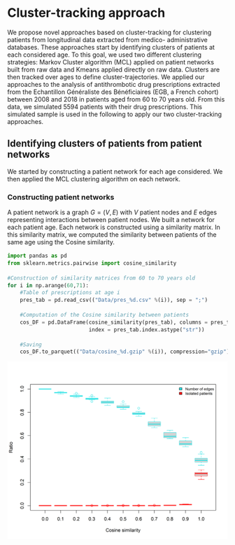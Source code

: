 # Cluster-tracking approach
We propose novel approaches based on cluster-tracking for clustering patients from longitudinal data extracted from medico-
administrative databases. These approaches start by identifying clusters of patients at each considered age. To this goal, we used two different clustering strategies: Markov Cluster algorithm (MCL) applied on patient networks built from raw data and Kmeans applied directly on raw data. Clusters are then
tracked over ages to define cluster-trajectories. We applied our approaches to the analysis of antithrombotic drug prescriptions extracted from the Echantillon Généraliste des Bénéficiaires (EGB, a French cohort) between 2008 and 2018 in patients aged from 60 to 70 years old. From this data, we simulated 5594 patients with their drug prescriptions. This simulated sample is used in the following to apply our two cluster-tracking approaches.

## Identifying clusters of patients from patient networks
We started by constructing a patient network for each age considered. We then applied the MCL clustering algorithm on each network.

### Constructing patient networks
A patient network is a graph $G = (V,E)$ with $V$ patient nodes and $E$ edges representing interactions between patient nodes. We built a network for each patient age. Each network is constructed using a similarity matrix. In this similarity matrix, we computed the similarity between patients of the same age using the Cosine similarity.

```python
import pandas as pd
from sklearn.metrics.pairwise import cosine_similarity

#Construction of similarity matrices from 60 to 70 years old
for i in np.arange(60,71):
    #Table of prescriptions at age i
    pres_tab = pd.read_csv(("Data/pres_%d.csv" %(i)), sep = ";")
    
    #Computation of the Cosine similarity between patients 
    cos_DF = pd.DataFrame(cosine_similarity(pres_tab), columns = pres_tab.index.astype("str"),
                          index = pres_tab.index.astype("str")) 
    
    #Saving
    cos_DF.to_parquet(("Data/cosine_%d.gzip" %(i)), compression="gzip") 
```


![example visualization](Figure/cosine_threshold.png)
